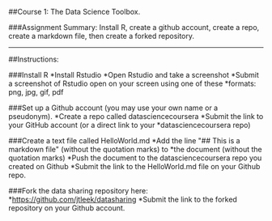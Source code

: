 ##Course 1: The Data Science Toolbox.

###Assignment Summary: Install R, create a github account, create a repo, create a markdown file, then create a forked repository.

-----

##Instructions:

###Install R 
*Install Rstudio
*Open Rstudio and take a screenshot
*Submit a screenshot of Rstudio open on your screen using one of these *formats: png, jpg, gif, pdf

###Set up a Github account (you may use your own name or a pseudonym).
*Create a repo called datasciencecoursera
*Submit the link to your GitHub account (or a direct link to your *datasciencecoursera repo)

###Create a text file called HelloWorld.md
*Add the line "## This is a markdown file" (without the quotation marks) to *the document (without the quotation marks)
*Push the document to the datasciencecoursera repo you created on Github
*Submit the link to the HelloWorld.md file on your Github repo. 

###Fork the data sharing repository here: *https://github.com/jtleek/datasharing
*Submit the link to the forked repository on your Github account. 
